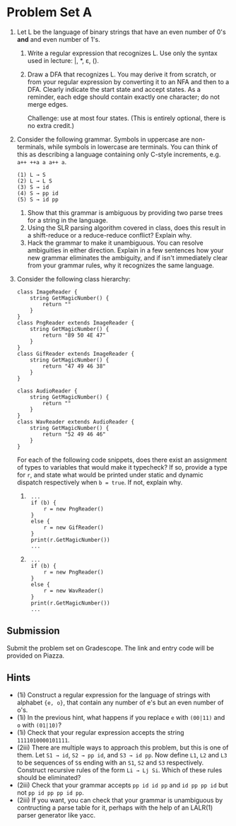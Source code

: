 # Problem Set A

1. Let L be the language of binary strings that have an even number of 0's **and** and even number of 1's.
	1. Write a regular expression that recognizes L. Use only the syntax used in lecture: |, \*, ε, ().
	1. Draw a DFA that recognizes L. You may derive it from scratch, or from your regular expression by converting it to an NFA and then to a DFA. Clearly indicate the start state and accept states. As a reminder, each edge should contain exactly one character; do not merge edges.

		Challenge: use at most four states. (This is entirely optional, there is no extra credit.)

1. Consider the following grammar. Symbols in uppercase are non-terminals, while symbols in lowercase are terminals. You can think of this as describing a language containing only C-style increments, e.g. `a++ ++a a a++ a`.

	```
	(1) L → S
	(2) L → L S
	(3) S → id
	(4) S → pp id
	(5) S → id pp
	```

	1. Show that this grammar is ambiguous by providing two parse trees for a string in the language.
	1. Using the SLR parsing algorithm covered in class, does this result in a shift-reduce or a reduce-reduce conflict? Explain why.
	1. Hack the grammar to make it unambiguous. You can resolve ambiguities in either direction. Explain in a few sentences how your new grammar eliminates the ambiguity, and if isn't immediately clear from your grammar rules, why it recognizes the same language.

1. Consider the following class hierarchy:

	```
	class ImageReader {
	    string GetMagicNumber() {
	        return ""
	    }
	}
	class PngReader extends ImageReader {
	    string GetMagicNumber() {
	        return "89 50 4E 47"
	    }
	}
	class GifReader extends ImageReader {
	    string GetMagicNumber() {
	        return "47 49 46 38"
	    }
	}

	class AudioReader {
	    string GetMagicNumber() {
	        return ""
	    }
	}
	class WavReader extends AudioReader {
	    string GetMagicNumber() {
	        return "52 49 46 46"
	    }
	}
	```

	For each of the following code snippets, does there exist an assignment of types to variables that would make it typecheck? If so, provide a type for `r`, and state what would be printed under static and dynamic dispatch respectively when `b = true`. If not, explain why.

	1. ```
		...
		if (b) {
		    r = new PngReader()
		}
		else {
		    r = new GifReader()
		}
		print(r.GetMagicNumber())
		...
		```

	1. ```
		...
		if (b) {
		    r = new PngReader()
		}
		else {
		    r = new WavReader()
		}
		print(r.GetMagicNumber())
		...
		```

## Submission

Submit the problem set on Gradescope. The link and entry code will be provided on Piazza.

## Hints

- (1i) Construct a regular expression for the language of strings with alphabet `{e, o}`, that contain any number of e's but an even number of o's.
- (1i) In the previous hint, what happens if you replace `e` with `(00|11)` and `o` with `(01|10)`?
- (1i) Check that your regular expression accepts the string `1111010000101111`.
- (2iii) There are multiple ways to approach this problem, but this is one of them. Let `S1 → id`, `S2 → pp id`, and `S3 → id pp`. Now define `L1`, `L2` and `L3` to be sequences of `S`s ending with an `S1`, `S2` and `S3` respectively. Construct recursive rules of the form `Li → Lj Si`. Which of these rules should be eliminated?
- (2iii) Check that your grammar accepts `pp id id pp` and `id pp pp id` but not `pp id pp pp id pp`.
- (2iii) If you want, you can check that your grammar is unambiguous by contructing a parse table for it, perhaps with the help of an LALR(1) parser generator like yacc.
